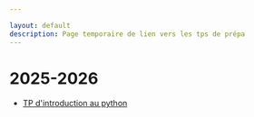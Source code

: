 ```yaml
---

layout: default
description: Page temporaire de lien vers les tps de prépa
---
```



# 2025-2026



- [TP d'introduction au python](https://github.com/tpprepa/tpprepa.github.io/raw/main/TPs/intro.ipynb)
